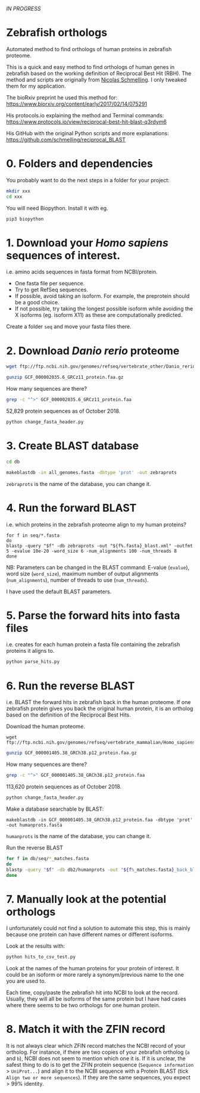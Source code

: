 _IN PROGRESS_

# Zebrafish orthologs
Automated method to find orthologs of human proteins in zebrafish proteome.

This is a quick and easy method to find orthologs of human genes in zebrafish based on the working definition of Reciprocal Best Hit (RBH).
The method and scripts are originally from [Nicolas Schmelling](https://github.com/schmelling). I only tweaked them for my application.

The bioRxiv preprint he used this method for: https://www.biorxiv.org/content/early/2017/02/14/075291

His protocols.io explaining the method and Terminal commands: https://www.protocols.io/view/reciprocal-best-hit-blast-q3rdym6

His GitHub with the original Python scripts and more explanations: https://github.com/schmelling/reciprocal_BLAST

# 0. Folders and dependencies
You probably want to do the next steps in a folder for your project:

 ```bash
 mkdir xxx
 cd xxx
 ````
 
 You will need Biopython. Install it with eg.
 
 ```bash
 pip3 biopython
 ```

# 1. Download your _Homo sapiens_ sequences of interest.
i.e. amino acids sequences in fasta format from NCBI/protein.
* One fasta file per sequence.
* Try to get RefSeq sequences.
* If possible, avoid taking an isoform. For example, the preprotein should be a good choice. 
* If not possible, try taking the longest possible isoform while avoiding the X isoforms (eg. isoform X11) as these are computationally predicted.

Create a folder `seq` and move your fasta files there.

# 2. Download _Danio rerio_ proteome

```bash
wget ftp://ftp.ncbi.nih.gov/genomes/refseq/vertebrate_other/Danio_rerio/reference/GCF_000002035.6_GRCz11/GCF_000002035.6_GRCz11_protein.faa.gz/
```

```bash
gunzip GCF_000002035.6_GRCz11_protein.faa.gz
```
How many sequences are there?
```bash
grep -c "^>" GCF_000002035.6_GRCz11_protein.faa
```
52,829 protein sequences as of October 2018.

```bash
python change_fasta_header.py
```

# 3. Create BLAST database

```bash
cd db
```

```bash
makeblastdb -in all_genomes.fasta -dbtype 'prot' -out zebraprots
```

`zebraprots` is the name of the database, you can change it.

# 4. Run the forward BLAST
i.e. which proteins in the zebrafish proteome align to my human proteins?

```
for f in seq/*.fasta
do
blastp -query "$f" -db zebraprots -out "${f%.fasta}_blast.xml" -outfmt 5 -evalue 10e-20 -word_size 6 -num_alignments 100 -num_threads 8
done
```

NB: Parameters can be changed in the BLAST command: E-value (`evalue`), word size (`word_size`), maximum number of output alignments (`num_alignments`), number of threads to use (`num_threads`).

I have used the default BLAST parameters.

# 5. Parse the forward hits into fasta files
i.e. creates for each human protein a fasta file containing the zebrafish proteins it aligns to.

```bash
python parse_hits.py
```

# 6. Run the reverse BLAST
i.e. BLAST the forward hits in zebrafish back in the human proteome. 
If one zebrafish protein gives you back the original human protein, it is an ortholog based on the definition of the Reciprocal Best Hits.

Download the human proteome.

```
wget ftp://ftp.ncbi.nih.gov/genomes/refseq/vertebrate_mammalian/Homo_sapiens/reference/GCF_000001405.38_GRCh38.p12/GCF_000001405.38_GRCh38.p12_protein.faa.gz/
```

```bash
gunzip GCF_000001405.38_GRCh38.p12_protein.faa.gz
```

How many sequences are there?

```bash
grep -c "^>" GCF_000001405.38_GRCh38.p12_protein.faa
```
113,620 protein sequences as of October 2018.

```bash
python change_fasta_header.py
```

Make a database searchable by BLAST:
```
makeblastdb -in GCF_000001405.38_GRCh38.p12_protein.faa -dbtype 'prot' -out humanprots.fasta
```

`humanprots` is the name of the database, you can change it.

Run the reverse BLAST
```bash
for f in db/seq/*_matches.fasta
do
blastp -query "$f" -db db2/humanprots -out "${f%_matches.fasta}_back_blast.xml" -outfmt 5 -word_size 6  -num_alignments 1
done
```

# 7. Manually look at the potential orthologs
I unfortunately could not find a solution to automate this step, this is mainly because one protein can have different names or different isoforms.

Look at the results with:

```bash
python hits_to_csv_test.py
```

Look at the names of the human proteins for your protein of interest. It could be an isoform or more rarely a synonym/previous name to the one you are used to.

Each time, copy/paste the zebrafish hit into NCBI to look at the record.
Usually, they will all be isoforms of the same protein but I have had cases where there seems to be two orthologs for one human protein.

# 8. Match it with the ZFIN record

It is not always clear which ZFIN record matches the NCBI record of your ortholog.
For instance, if there are two copies of your zebrafish ortholog (`a` and `b`), NCBI does not seem to mention which one it is.
If it is unclear, the safest thing to do is to get the ZFIN protein sequence (`Sequence information` > `UniProt...`) and align it to the NCBI sequence with a Protein BLAST (tick `Align two or more sequences`).
If they are the same sequences, you expect > 99% identity.
